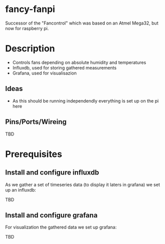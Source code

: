 # fancy-fanpi

Successor of the "Fancontrol" which was based on an Atmel Mega32, but now for raspberry pi.

# Description

* Controls fans depending on absolute humidity and temperatures
* Influxdb, used for storing gathered measurements 
* Grafana, used for visualisazion

## Ideas

* As this should be running independendly everything is set up on the pi here

## Pins/Ports/Wireing

TBD

# Prerequisites

## Install and configure influxdb

As we gather a set of timeseries data (to display it laters in grafana) we set up an influxdb:

TBD

## Install and configure grafana

For visualization the gathered data we set up grafana:

TBD
